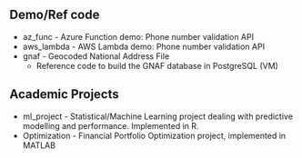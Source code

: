 ## Demo/Ref code

- az_func - Azure Function demo: Phone number validation API
- aws_lambda  - AWS Lambda demo: Phone number validation API
- gnaf - Geocoded National Address File
    - Reference code to build the GNAF database in PostgreSQL (VM)

## Academic Projects

- ml_project - Statistical/Machine Learning project dealing with predictive modelling and performance. Implemented in R.
- Optimization - Financial Portfolio Optimization project, implemented in MATLAB


